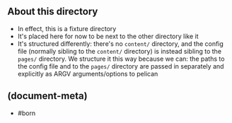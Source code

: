 ## About this directory

- In effect, this is a fixture directory
- It's placed here for now to be next to the other directory like it
- It's structured differently: there's no `content/` directory, and
  the config file (normally sibling to the `content/` directory) is instead
  sibling to the `pages/` directory. We structure it this way because we
  can: the paths to the config file and to the `pages/` directory are passed
  in separately and explicitly as ARGV arguments/options to pelican



## (document-meta)

- #born
